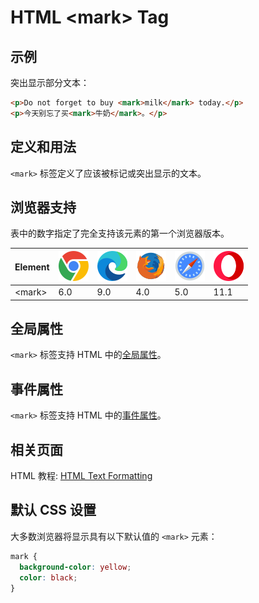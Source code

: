 HTML \<mark> Tag
===

## 示例

突出显示部分文本：

```html idoc:preview:iframe
<p>Do not forget to buy <mark>milk</mark> today.</p>
<p>今天别忘了买<mark>牛奶</mark>。</p>
```

## 定义和用法

`<mark>` 标签定义了应该被标记或突出显示的文本。

## 浏览器支持

表中的数字指定了完全支持该元素的第一个浏览器版本。

| Element | ![chrome][1] | ![edge][2] | ![firefox][3] | ![safari][4] | ![opera][5] |
| ------- | --- | --- | --- | --- | --- |
| \<mark> | 6.0 | 9.0 | 4.0 | 5.0 | 11.1 |

## 全局属性

`<mark>` 标签支持 HTML 中的[全局属性](../reference/standardattributes.md)。

## 事件属性

`<mark>` 标签支持 HTML 中的[事件属性](../reference/eventattributes.md)。

## 相关页面

HTML 教程: [HTML Text Formatting](../tutorial/formatting.md)

## 默认 CSS 设置

大多数浏览器将显示具有以下默认值的 `<mark>` 元素：

```css
mark {
  background-color: yellow;
  color: black;
}
```

[1]: ../assets/chrome.svg
[2]: ../assets/edge.svg
[3]: ../assets/firefox.svg
[4]: ../assets/safari.svg
[5]: ../assets/opera.svg